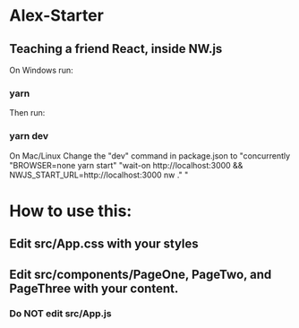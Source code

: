 # Alex-Starter

## Teaching a friend React, inside NW.js

On Windows run:

### yarn 

Then run:

### yarn dev

On Mac/Linux Change the "dev" command in package.json to "concurrently \"BROWSER=none yarn start\" \"wait-on http://localhost:3000 && NWJS_START_URL=http://localhost:3000 nw .\" "

# How to use this: 

## Edit src/App.css with your styles

## Edit src/components/PageOne, PageTwo, and PageThree with your content.

### Do NOT edit src/App.js